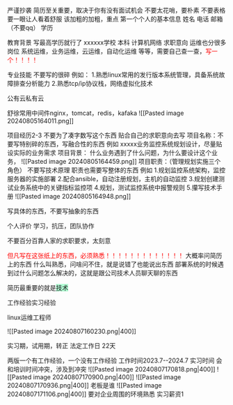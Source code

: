 严谨抄袭
简历至关重要，取决于你有没有面试机会
不要太花哨，要朴素
不要表格
要一眼让人看着舒服
该加粗的加粗，重点
第一个个人的基本信息
姓名                          电话                          邮箱（不要qq）
学历                          

教育背景
写最高学历就行了
xxxxxx学校           本科                  计算机网络
求职意向 
运维也分很多岗位
系统运维，业务运维，云运维，自动化运维 等等，需要自己查一查，<font color="#ff0000">写一个！！！！</font>

专业技能
不要写的很碎
例如：
1.熟悉linux常用的发行版本系统管理，具备系统故障排查分析能力
2.熟悉tcp/ip协议栈，网络虚拟化技术

公有云私有云

舒徐常用中间件nginx，tomcat，redis，kafaka
![[Pasted image 20240805164011.png]]

项目经历2-3
不要为了凑字数写这个东西
贴合自己的求职意向去写
项目名称：不要写特别碎的东西，写融合性的东西
例如 xxxxx业务监控系统规划设计，尽量贴设实际的业务需求
项目背景：
什么业务遇到了什么问题，为什么要设计这个业务，
![[Pasted image 20240805164459.png]]
 项目职责：（管理规划实施三个角色）
 不要写技术原理
 职责也需要写整体的东西
 例如
 1.规划监控系统架构，监控服务器的实施部署
 2.配合ansible，自动注册规划，主机的自动监控
 3.规划创建测试业务系统中的关键指标监控项
 4.规划，测试监控系统中报警规则
 5.攥写技术手册
 ![[Pasted image 20240805164948.png]]
 
 写具体的东西，不要写抽象的东西

个人评价
学习，抗压，团队协作


不要百分百靠人家的求职要求，太刻意


<font color="#ff0000">但凡写在这张纸上的东西，必须熟悉！！！！！！！！！！！！！</font>
大概率问简历上的东西
什么叫熟悉，问啥问不住，就是说错了也能说出东西
部署系统的时候遇到过什么问题怎么解决的，这就是跟公司技术人员聊天聊的东西



简历最重要的就是<span style="background:#affad1">技术</span>




工作经验实习经验



linux运维工程师




![[Pasted image 20240807160230.png|400]]


实习期，试用期，转正
法定工作日 22天

两版一个有工作经验，一个没有工作经验
工作时间2023.7--2024.7 实习时间
会和培训时间冲突，涉及到冲突
![[Pasted image 20240807170818.png|400]]
![[Pasted image 20240807170900.png|400]]
![[Pasted image 20240807170936.png|400]]
老板是谁
![[Pasted image 20240807171106.png|400]]
要对企业周围的环境熟悉
实习薪资1